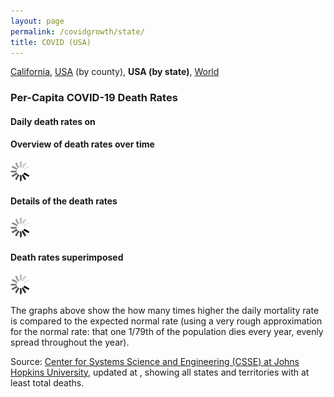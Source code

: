 ```yaml
---
layout: page
permalink: /covidgrowth/state/
title: COVID (USA)
---
```


<link rel="stylesheet" href="/covidgrowth/graph.css">
<script src="https://cdn.jsdelivr.net/npm/moment@2.24.0" defer></script>
<script src="https://cdn.jsdelivr.net/npm/chart.js@2.8.0" defer></script>
<script src="/covidgrowth/state.min.js" defer></script>

[California](/covidgrowth/ca), [USA](/covidgrowth/usa) (by county), **USA (by state)**, [World](/covidgrowth/world) 

### Per-Capita COVID-19 Death Rates

<section>
  <h4>Daily death rates on <time id="dateElement"></time></h4>
  <div id="barChartsElement">
  </div>

  <h4>Overview of death rates over time</h4>
  <img id="sparkSpinnerElement" src="/img/spinner32.gif">

  <h4>Details of the death rates</h4>
  <img id="detailsSpinnerElement" src="/img/spinner32.gif">

  <h4>Death rates superimposed</h4>
  <img id="superimposedSpinnerElement" src="/img/spinner32.gif">
</section>

The graphs above show the how many times higher the daily mortality rate is compared to the expected normal rate (using a very rough approximation for the normal rate: that one 1/79th of the population dies every year, evenly spread throughout the year).

Source: [Center for Systems Science and Engineering (CSSE) at Johns Hopkins University][1],
updated at <span id="updateTimeElement"></span>, showing all states and territories with at least <span id="minTotalDeathsElement"></span> total deaths.

[1]: https://github.com/CSSEGISandData/COVID-19
